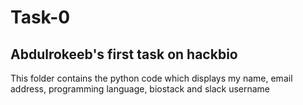 # Task-0
## Abdulrokeeb's first task on hackbio
This folder contains the python code which displays my name, email address, programming language, biostack and slack username
